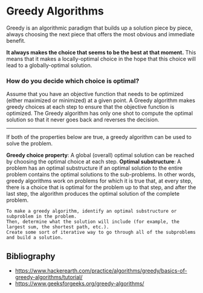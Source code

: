 <h1>Greedy Algorithms </h1>
Greedy is an algorithmic paradigm that builds up a solution piece by piece, 
always choosing the next piece that offers the most obvious and immediate benefit. 

__It always makes the choice that seems to be the best at that moment.__
This means that it makes a locally-optimal choice in the hope that this choice will lead to a globally-optimal solution.

<h3>How do you decide which choice is optimal?</h3>

Assume that you have an objective function that needs to be optimized (either maximized or minimized) at a given point. 
A Greedy algorithm makes greedy choices at each step to ensure that the objective function is optimized. 
The Greedy algorithm has only one shot to compute the optimal solution so that it never goes back and reverses the decision.
____

If both of the properties below are true, a greedy algorithm can be used to solve the problem.

__Greedy choice property__: A global (overall) optimal solution can be reached by choosing the optimal choice at each step.
__Optimal substructure__: A problem has an optimal substructure if an optimal solution to the entire problem contains the optimal solutions to the sub-problems.
In other words, greedy algorithms work on problems for which it is true that, at every step, 
there is a choice that is optimal for the problem up to that step, and after the last step, the algorithm produces the optimal solution of the complete problem.

```
To make a greedy algorithm, identify an optimal substructure or subproblem in the problem. 
Then, determine what the solution will include (for example, the largest sum, the shortest path, etc.). 
Create some sort of iterative way to go through all of the subproblems and build a solution.
```




<h2>Bibliography</h2>

* https://www.hackerearth.com/practice/algorithms/greedy/basics-of-greedy-algorithms/tutorial/
* https://www.geeksforgeeks.org/greedy-algorithms/
